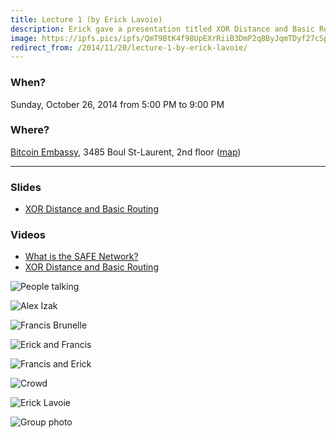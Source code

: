 ```yaml
---
title: Lecture 1 (by Erick Lavoie)
description: Erick gave a presentation titled XOR Distance and Basic Routing.
image: https://ipfs.pics/ipfs/QmT9BtK4f98UpEXrRiiB3DmP2qBByJqmTDyf27cSp71wVG
redirect_from: /2014/11/20/lecture-1-by-erick-lavoie/
---
```


### When?
Sunday, October 26, 2014 from 5:00 PM to 9:00 PM

### Where?
[Bitcoin Embassy](http://bitcoinembassy.ca/about-us/), 3485 Boul St-Laurent, 2nd floor ([map](https://goo.gl/maps/BfhfcmsDp8G2))

---

### Slides

* [XOR Distance and Basic Routing](https://ericklavoie.com/talks/safenetwork/1-xor-routing.pdf)

### Videos

* [What is the SAFE Network?](https://www.youtube.com/watch?v=yOwh41jJ0kU)
* [XOR Distance and Basic Routing](https://www.youtube.com/watch?v=w9UObz8o8lY)

![People talking](https://ipfs.pics/ipfs/QmQMAwzCLJ5qZ9Xv9ZWLBvUGien63RvJix9xjyAXxFph3n)

![Alex Izak](https://ipfs.pics/ipfs/QmZXA2NnuoVDC8MgRVA2MoXEkw3URhrQQxChrJq3hhXpAZ)

![Francis Brunelle](https://ipfs.pics/ipfs/QmWAjZEY5GP5Bzz2TqMheEhtPRehXRxWVgnymhg79C4iKU)

![Erick and Francis](https://ipfs.pics/ipfs/QmSgdxS1PH8GHJLVbo73acwCNtxCaKsgf3LiNR5ZcuqGoi)

![Francis and Erick](https://ipfs.pics/ipfs/QmUvpbc3QgacTXLDnviS8GeXxsZHsRAPmRS5YdHC1P75nA)

![Crowd](https://ipfs.pics/ipfs/QmSLcZLCUf8RBnXTz8N1u9RY4xvFrshGvqKujdkZV9Bou6)

![Erick Lavoie](https://ipfs.pics/ipfs/QmYWSa331FbN3JnMfCWXT1fm99Cv3kyrXehG8gPv3AZ9Hh)

![Group photo](https://ipfs.pics/ipfs/QmT9BtK4f98UpEXrRiiB3DmP2qBByJqmTDyf27cSp71wVG)

